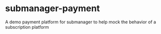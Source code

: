 # submanager-payment
A demo payment platform for submanager to help mock the behavior of a subscription platform
